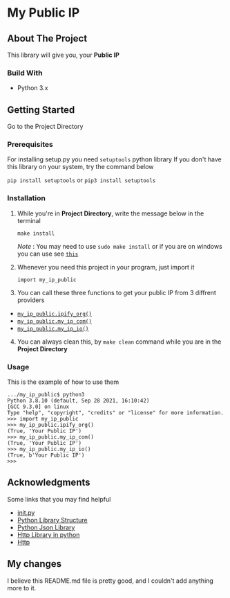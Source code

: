 # My Public IP

## About The Project
This library will give you, your **Public IP**

### Build With
* Python 3.x

## Getting Started
Go to the Project Directory

### Prerequisites
For installing setup.py you need ```setuptools``` python library
If you don't have this library on your system, try the command below

```pip install setuptools``` or ```pip3 install setuptools```

### Installation
1. While you're in **Project Directory**, write the message below in the terminal

    ```make install```


   *Note* : You may need to use ```sudo make install```  or if you are on windows you can use see [```this```](https://superuser.com/a/808818)
2. Whenever you need this project in your program, just import it 

    ```import my_ip_public```
3. You can call these three functions to get your public IP from 3 diffrent providers

* [```my_ip_public.ipify_org()```](https://ipify.org)
* [```my_ip_public.my_ip_com()```](https://myip.com)
* [```my_ip_public.my_ip_io()```](https://my-ip.io)

4. You can always clean this, by ```make clean``` command while you are in the **Project Directory**

### Usage
This is the example of how to use them
```
.../my_ip_public$ python3
Python 3.8.10 (default, Sep 28 2021, 16:10:42) 
[GCC 9.3.0] on linux
Type "help", "copyright", "credits" or "license" for more information.
>>> import my_ip_public
>>> my_ip_public.ipify_org()
(True, 'Your Public IP')
>>> my_ip_public.my_ip_com()
(True, 'Your Public IP')
>>> my_ip_public.my_ip_io()
(True, b'Your Public IP')
>>> 
```

## Acknowledgments
Some links that you may find helpful

* [init.py](https://timothybramlett.com/How_to_create_a_Python_Package_with___init__py.html)
* [Python Library Structure](https://docs.python-guide.org/writing/structure/)
* [Python Json Library](https://docs.python.org/3/library/json.html)
* [Http Library in python](https://docs.python.org/2/library/httplib.html)
* [Http](https://developer.mozilla.org/en-US/docs/Web/HTTP/Overview)


## My changes
I believe this README.md file is pretty good, and I couldn't add anything more to it.
